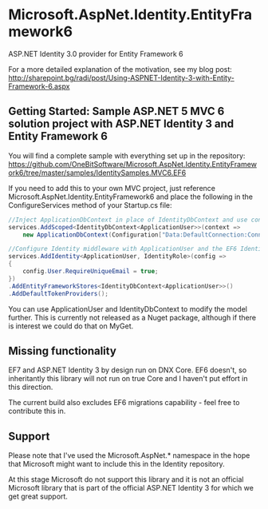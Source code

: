# Microsoft.AspNet.Identity.EntityFramework6
ASP.NET Identity 3.0 provider for Entity Framework 6

For a more detailed explanation of the motivation, see my blog post: http://sharepoint.bg/radi/post/Using-ASPNET-Identity-3-with-Entity-Framework-6.aspx

## Getting Started: Sample ASP.NET 5 MVC 6 solution project with ASP.NET Identity 3 and Entity Framework 6

You will find a complete sample with everything set up in the repository: https://github.com/OneBitSoftware/Microsoft.AspNet.Identity.EntityFramework6/tree/master/samples/IdentitySamples.MVC6.EF6

If you need to add this to your own MVC project, just reference Microsoft.AspNet.Identity.EntityFramework6 and place the following in the ConfigureServices method of your Startup.cs file:

```cs
//Inject ApplicationDbContext in place of IdentityDbContext and use connection string
services.AddScoped<IdentityDbContext<ApplicationUser>>(context =>
    new ApplicationDbContext(Configuration["Data:DefaultConnection:ConnectionString"]));

//Configure Identity middleware with ApplicationUser and the EF6 IdentityDbContext
services.AddIdentity<ApplicationUser, IdentityRole>(config =>
{
    config.User.RequireUniqueEmail = true;
})
.AddEntityFrameworkStores<IdentityDbContext<ApplicationUser>>()
.AddDefaultTokenProviders();
```

You can use ApplicationUser and IdentityDbContext to modify the model further.
This is currently not released as a Nuget package, although if there is interest we could do that on MyGet.

## Missing functionality

EF7 and ASP.NET Identity 3 by design run on DNX Core. EF6 doesn't, so inheritantly this library will not run on true Core and I haven't put effort in this direction.

The current build also excludes EF6 migrations capability - feel free to contribute this in.

## Support

Please note that I've used the Microsoft.AspNet.* namespace in the hope that Microsoft might want to include this in the Identity repository. 

At this stage Microsoft do not support this library and it is not an official Microsoft library that is part of the official ASP.NET Identity 3 for which we get great support.
